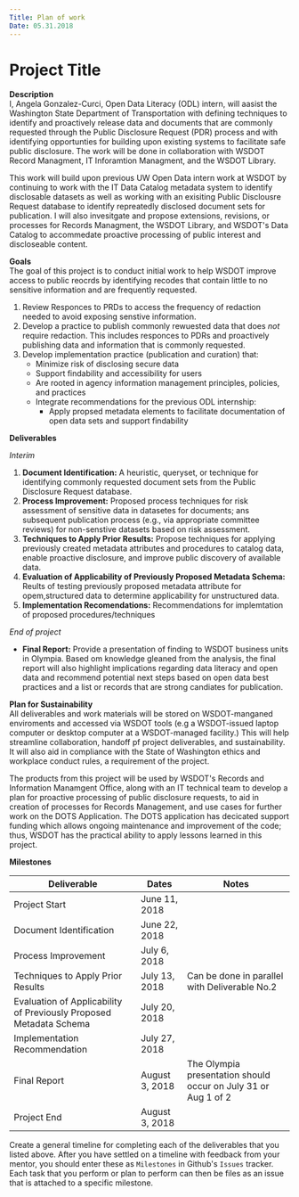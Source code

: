 ```yaml
---
Title: Plan of work
Date: 05.31.2018
---
```


# Project Title

**Description**   
I, Angela Gonzalez-Curci, Open Data Literacy (ODL) intern, will aasist the Washington State Department of Transportation with defining techniques to identify and proactively release data and documents that are commonly requested through the Public Disclosure Request (PDR) process and with identifying opportunties for building upon existing systems to facilitate safe public disclosure. The work will be done in collaboration with WSDOT Record Managment, IT Inforamtion Managment, and the WSDOT Library.

This work will build upon previous UW Open Data intern work at WSDOT by continuing to work with the IT Data Catalog metadata system to identify disclosable datasets as well as working with an exisiting Public Disclousre Request database to identify repreatedly disclosed document sets for  publication. I will also invesitgate and propose extensions, revisions, or processes for Records Managment, the WSDOT Library, and WSDOT's Data Catalog to accommedate proactive processing of public interest and discloseable content.

**Goals**     
The goal of this project is to conduct initial work to help WSDOT improve access to public reocrds by identifying recodes that contain little to no sensitive information and are frequently requested.  

1. Review Responces to PRDs to access the frequency of redaction needed to avoid exposing senstive information. 
2. Develop a practice to publish commonly rewuested data that does _not_ require redaction. This includes responces to PDRs and     proactively publishing data and information that is commonly requested. 
3. Develop implementation practice (publication and curation) that:
    * Minimize risk of disclosing secure data 
    * Support findability and accessibility for users 
    * Are rooted in agency information management principles, policies, and practices 
    * Integrate recommendations for the previous ODL internship:
      * Apply propsed metadata elements to facilitate documentation of open data sets and support findability 


**Deliverables**    

*Interim*     
1. **Document Identification:** A heuristic, queryset, or technique for identifying commonly requested document sets from the Public Disclosure Request database.
2. **Process Improvement:** Proposed process techniques for risk assessment of sensitive data in datasetes for documents; ans subsequent publication process (e.g., via appropriate committee reviews) for non-senstive datasets based on risk assessment. 
3. **Techniques to Apply Prior Results:** Propose techniques for applying previously created metadata attributes and procedures to catalog data, enable proactive disclosure, and improve public discovery of available data. 
4. **Evaluation of Applicability of Previously Proposed Metadata Schema:** Reults of testing previously proposed metadata attribute for opem,structured  data to determine applicability for unstructured data. 
5. **Implementation Recomendations:** Recommendations for implemtation of proposed procedures/techniques 

*End of project*
* **Final Report:** Provide a presentation of finding to WSDOT business units in Olympia. Based om knowledge gleaned from the analysis, the final report will also highlight implications regarding data literacy and open data and recommend potential next steps based on open data best practices and a list or records that are strong candiates for publication. 

**Plan for Sustainability**       
All deliverables and work materials will be stored on WSDOT-manganed enviroments and accessed via WSDOT tools (e.g a WSDOT-issued laptop computer or desktop computer at a WSDOT-managed facility.) This will help streamline collaboration, handoff pf project deliverables, and sustainability. It will also aid in compliance with the State of Washington ethics and workplace conduct rules, a requirement of the project. 

The products from this project will be used by WSDOT's Records and Information Manamgent Office, along with an IT technical team to develop a plan for proactive processing of public disclosure requests, to aid in creation of processes for Records Management, and use cases for further work on the DOTS Application. The DOTS application has decicated support funding which allows ongoing maintenance and improvement of the code; thus, WSDOT has the practical ability to apply lessons learned in this project.  

**Milestones**  

| **Deliverable**  | **Dates** | **Notes** |
| -----------------| ----------|-----------|
| Project Start | June 11, 2018 |          |
| Document Identification  | June 22, 2018 ||
| Process Improvement | July 6, 2018 |      |
| Techniques to Apply Prior Results | July 13, 2018 | Can be done in parallel with Deliverable No.2 |
| Evaluation of Applicability of Previously Proposed Metadata Schema | July 20, 2018 | |
| Implementation Recommendation | July 27, 2018 ||
| Final Report | August 3, 2018 | The Olympia presentation should occur on July 31 or Aug 1 of 2 |
| Project End | August 3, 2018 | |

Create a general timeline for completing each of the deliverables that you listed above. After you have settled on a timeline with feedback from your mentor, you should enter these as `Milestones` in Github's `Issues` tracker. Each task that you perform or plan to perform can then be files as an issue that is attached to a specific milestone.
